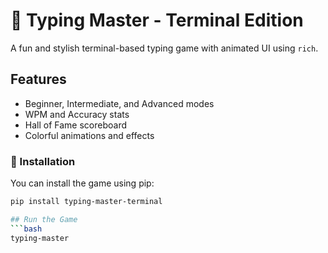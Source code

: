 # 🚀 Typing Master - Terminal Edition

A fun and stylish terminal-based typing game with animated UI using `rich`.

## Features

- Beginner, Intermediate, and Advanced modes
- WPM and Accuracy stats
- Hall of Fame scoreboard
- Colorful animations and effects

### 🚀 Installation

You can install the game using pip:

```bash
pip install typing-master-terminal

## Run the Game
```bash
typing-master


